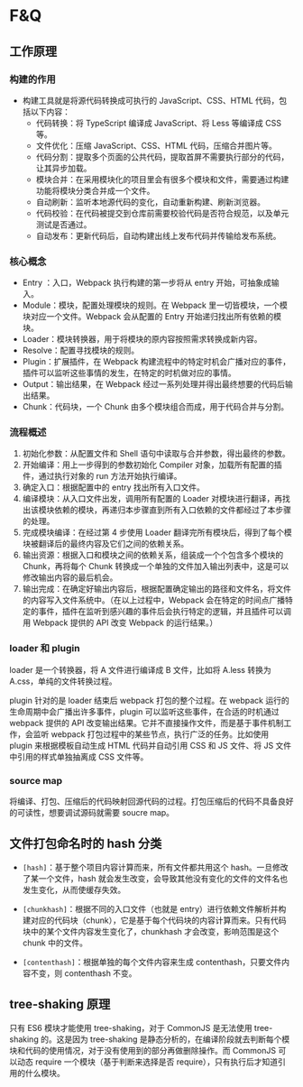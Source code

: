 # F&Q

## 工作原理

### 构建的作用

- 构建工具就是将源代码转换成可执行的 JavaScript、CSS、HTML 代码，包括以下内容：
  - 代码转换：将 TypeScript 编译成 JavaScript、将 Less 等编译成 CSS 等。
  - 文件优化：压缩 JavaScript、CSS、HTML 代码，压缩合并图片等。
  - 代码分割：提取多个页面的公共代码，提取首屏不需要执行部分的代码，让其异步加载。
  - 模块合并：在采用模块化的项目里会有很多个模块和文件，需要通过构建功能将模块分类合并成一个文件。
  - 自动刷新：监听本地源代码的变化，自动重新构建、刷新浏览器。
  - 代码校验：在代码被提交到仓库前需要校验代码是否符合规范，以及单元测试是否通过。
  - 自动发布：更新代码后，自动构建出线上发布代码并传输给发布系统。


### 核心概念

- Entry ：入口，Webpack 执行构建的第一步将从 entry 开始，可抽象成输入。
- Module：模块，配置处理模块的规则。在 Webpack 里一切皆模块，一个模块对应一个文件。Webpack 会从配置的 Entry 开始递归找出所有依赖的模块。
- Loader：模块转换器，用于将模块的原内容按照需求转换成新内容。
- Resolve：配置寻找模块的规则。
- Plugin：扩展插件，在 Webpack 构建流程中的特定时机会广播对应的事件，插件可以监听这些事情的发生，在特定的时机做对应的事情。
- Output：输出结果，在 Webpack 经过一系列处理并得出最终想要的代码后输出结果。
- Chunk：代码块，一个 Chunk 由多个模块组合而成，用于代码合并与分割。


### 流程概述

1. 初始化参数：从配置文件和 Shell 语句中读取与合并参数，得出最终的参数。
2. 开始编译：用上一步得到的参数初始化 Compiler 对象，加载所有配置的插件，通过执行对象的 run 方法开始执行编译。
3. 确定入口：根据配置中的 entry 找出所有入口文件。
4. 编译模块：从入口文件出发，调用所有配置的 Loader 对模块进行翻译，再找出该模块依赖的模块，再递归本步骤直到所有入口依赖的文件都经过了本步骤的处理。
5. 完成模块编译：在经过第 4 步使用 Loader 翻译完所有模块后，得到了每个模块被翻译后的最终内容及它们之间的依赖关系。
6. 输出资源：根据入口和模块之间的依赖关系，组装成一个个包含多个模块的 Chunk，再将每个 Chunk 转换成一个单独的文件加入输出列表中，这是可以修改输出内容的最后机会。
7. 输出完成：在确定好输出内容后，根据配置确定输出的路径和文件名，将文件的内容写入文件系统中。（在以上过程中，Webpack 会在特定的时间点广播特定的事件，插件在监听到感兴趣的事件后会执行特定的逻辑，并且插件可以调用 Webpack 提供的 API 改变 Webpack 的运行结果。）


### loader 和 plugin

loader 是一个转换器，将 A 文件进行编译成 B 文件，比如将 A.less 转换为 A.css，单纯的文件转换过程。

plugin 针对的是 loader 结束后 webpack 打包的整个过程。在 webpack 运行的生命周期中会广播出许多事件，plugin 可以监听这些事件，在合适的时机通过 webpack 提供的 API 改变输出结果。它并不直接操作文件，而是基于事件机制工作，会监听 webpack 打包过程中的某些节点，执行广泛的任务。比如使用 plugin 来根据模板自动生成 HTML 代码并自动引用 CSS 和 JS 文件、将 JS 文件中引用的样式单独抽离成 CSS 文件等。

### source map

将编译、打包、压缩后的代码映射回源代码的过程。打包压缩后的代码不具备良好的可读性，想要调试源码就需要 soucre map。

## 文件打包命名时的 hash 分类

- `[hash]`：基于整个项目内容计算而来，所有文件都共用这个 hash。一旦修改了某一个文件，hash 就会发生改变，会导致其他没有变化的文件的文件名也发生变化，从而使缓存失效。

- `[chunkhash]`：根据不同的入口文件（也就是 entry）进行依赖文件解析并构建对应的代码块（chunk），它是基于每个代码块的内容计算而来。只有代码块中的某个文件内容发生变化了，chunkhash 才会改变，影响范围是这个 chunk 中的文件。

- `[contenthash]`：根据单独的每个文件内容来生成 contenthash，只要文件内容不变，则 contenthash 不变。

## tree-shaking 原理

只有 ES6 模块才能使用 tree-shaking，对于 CommonJS 是无法使用 tree-shaking 的。这是因为 tree-shaking 是静态分析的，在编译阶段就去判断每个模块和代码的使用情况，对于没有使用到的部分再做删除操作。而 CommonJS 可以动态 require 一个模块（基于判断来选择是否 require），只有执行后才知道引用的什么模块。

